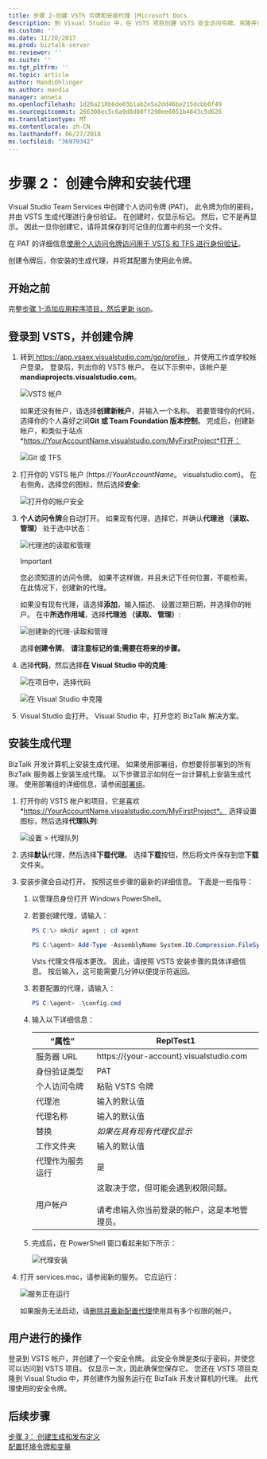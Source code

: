 ```yaml
---
title: 步骤 2-创建 VSTS 令牌和安装代理 |Microsoft Docs
description: 到 Visual Studio 中，在 VSTS 项目创建 VSTS 安全访问令牌，克隆并安装生成代理以自动执行部署的 BizTalk Server 项目
ms.custom: ''
ms.date: 11/20/2017
ms.prod: biztalk-server
ms.reviewer: ''
ms.suite: ''
ms.tgt_pltfrm: ''
ms.topic: article
author: MandiOhlinger
ms.author: mandia
manager: anneta
ms.openlocfilehash: 1d26a218b6de83b1ab2e5a2dd46be215dcbb0f49
ms.sourcegitcommit: 266308ec5c6a9d8d80ff298ee6051b4843c5d626
ms.translationtype: MT
ms.contentlocale: zh-CN
ms.lasthandoff: 06/27/2018
ms.locfileid: "36979342"
---
```

# <a name="step-2-create-the-token--install-the-agent"></a>步骤 2： 创建令牌和安装代理

Visual Studio Team Services 中创建个人访问令牌 (PAT)。 此令牌为你的密码，并由 VSTS 生成代理进行身份验证。 在创建时，仅显示标记。 然后，它不是再显示。 因此一旦你创建它，请将其保存到可记住的位置中的另一个文件。 

在 PAT 的详细信息[使用个人访问令牌访问用于 VSTS 和 TFS 进行身份验证](https://docs.microsoft.com/vsts/accounts/use-personal-access-tokens-to-authenticate)。 

创建令牌后，你安装的生成代理，并将其配置为使用此令牌。 

## <a name="before-you-begin"></a>开始之前
完整[步骤 1-添加应用程序项目，然后更新 json](feature-pack-add-application-project.md)。

## <a name="sign-into-vsts-and-create-the-token"></a>登录到 VSTS，并创建令牌
1. 转到[ https://app.vsaex.visualstudio.com/go/profile ](https://app.vsaex.visualstudio.com/go/profile)，并使用工作或学校帐户登录。 登录后，列出你的 VSTS 帐户。 在以下示例中，该帐户是**mandiaprojects.visualstudio.com**。  

    ![VSTS 帐户](../core/media/team-services-accounts.png)

    如果还没有帐户，请选择**创建新帐户**，并输入一个名称。 若要管理你的代码，选择你的个人喜好之间**Git 或 Team Foundation 版本控制**。 完成后，创建新帐户，和类似于站点*https://YourAccountName.visualstudio.com/MyFirstProject*打开：  

    ![Git 或 TFS](../core/media/git-or-team-foundation.png)

2. 打开你的 VSTS 帐户 (https://<em>YourAccountName</em>。 visualstudio.com)。 在右侧角，选择您的图标，然后选择**安全**: 

    ![打开你的帐户安全](../core/media/vsts-account-security.png)

3. **个人访问令牌**会自动打开。 如果现有代理，选择它，并确认**代理池 （读取、 管理）** 处于选中状态：

    ![代理池的读取和管理](../core/media/agent-pools-read-manage.png)

    > [!IMPORTANT]
    > 您必须知道的访问令牌。 如果不这样做，并且未记下任何位置，不能检索。 在此情况下，创建新的代理。 

    如果没有现有代理，请选择**添加**，输入描述、 设置过期日期，并选择你的帐户。 在中**所选作用域**，选择**代理池 （读取、 管理）**: 

    ![创建新的代理-读取和管理](../core/media/vsts-new-build-agent.png)

    选择**创建令牌**。 **请注意标记的值;需要在将来的步骤。**

4. 选择**代码**，然后选择**在 Visual Studio 中的克隆**:  

    ![在项目中，选择代码](../core/media/vsts-project-code.png)  

    ![在 Visual Studio 中克隆](../core/media/vsts-clone-in-visual-studio.png)

5. Visual Studio 会打开。 Visual Studio 中，打开您的 BizTalk 解决方案。 

## <a name="install-the-build-agent"></a>安装生成代理

BizTalk 开发计算机上安装生成代理。 如果使用部署组，你想要将部署到的所有 BizTalk 服务器上安装生成代理。 以下步骤显示如何在一台计算机上安装生成代理。 使用部署组的详细信息，请参阅[部署组](https://docs.microsoft.com/vsts/build-release/concepts/definitions/release/deployment-groups/index)。

1. 打开你的 VSTS 帐户和项目，它是喜欢*https://YourAccountName.visualstudio.com/MyFirstProject*。 选择设置图标，然后选择**代理队列**:  

    ![设置 > 代理队列](../core/media/vsts-settings-agent-queues.png)

2. 选择**默认**代理，然后选择**下载代理**。 选择**下载**按钮，然后将文件保存到您**下载**文件夹。

3. 安装步骤会自动打开。 按照这些步骤的最新的详细信息。 下面是一些指导： 

   1. 以管理员身份打开 Windows PowerShell。

   2. 若要创建代理，请输入： 

       ```powershell
       PS C:\> mkdir agent ; cd agent  

       PS C:\agent> Add-Type -AssemblyName System.IO.Compression.FileSystem ; [System.IO.Compression.ZipFile]::ExtractToDirectory("$HOME\Downloads\vsts-agent-win7-x64-2.124.0.zip", "$PWD")
       ```

       Vsts 代理文件版本更改。 因此，请按照 VSTS 安装步骤的具体详细信息。 按后输入，这可能需要几分钟以便提示符返回。 

   3. 若要配置的代理，请输入： 

       ```powershell
       PS C:\agent> .\config.cmd
       ```

   4. 输入以下详细信息：  


      |        “属性”        |                                                                      ReplTest1                                                                       |
      |------------------------|--------------------------------------------------------------------------------------------------------------------------------------------------|
      |       服务器 URL       |                                                     https://{your-account}.visualstudio.com                                                      |
      |  身份验证类型   |                                                                       PAT                                                                        |
      | 个人访问令牌  |                                                              粘贴 VSTS 令牌                                                               |
      |       代理池       |                                                              输入的默认值                                                               |
      |       代理名称       |                                                              输入的默认值                                                               |
      |        替换         |                                                  *如果在具有现有代理仅显示*                                                   |
      |      工作文件夹       |                                                              输入的默认值                                                               |
      | 代理作为服务运行 |                                                                        是                                                                         |
      |      用户帐户      | 这取决于您，但可能会遇到权限问题。 <br/><br/>请考虑输入你当前登录的帐户，这是本地管理员。 |


   5. 完成后，在 PowerShell 窗口看起来如下所示：  

       ![代理安装](../core/media/vsts-agent-powershell-install.png)

4. 打开 services.msc，请参阅新的服务。 它应运行：  

    ![服务正在运行](../core/media/vsts-service.png)

    如果服务无法启动，请[删除并重新配置代理](https://docs.microsoft.com/vsts/build-release/actions/agents/v2-windows)使用具有多个权限的帐户。


## <a name="what-you-did"></a>用户进行的操作

登录到 VSTS 帐户，并创建了一个安全令牌。 此安全令牌是类似于密码，并使您可以访问到 VSTS 项目。 仅显示一次，因此确保您保存它。 您还在 VSTS 项目克隆到 Visual Studio 中，并创建作为服务运行在 BizTalk 开发计算机的代理。 此代理使用的安全令牌。 

## <a name="next-steps"></a>后续步骤
[步骤 3： 创建生成和发布定义](feature-pack-add-build-release-definitions.md)  
[配置环境令牌和变量](configure-environmental-tokens-and-variables-for-automatic-deployment.md)
